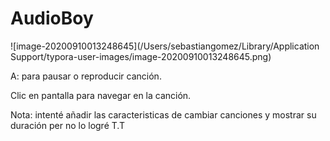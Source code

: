 # AudioBoy



![image-20200910013248645](/Users/sebastiangomez/Library/Application Support/typora-user-images/image-20200910013248645.png)

A: para pausar o reproducir canción.

Clic en pantalla para navegar en la canción.



Nota: intenté añadir las caracteristicas de cambiar canciones y mostrar su duración per no lo logré T.T